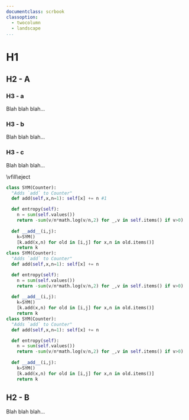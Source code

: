 ```yaml
---
documentclass: scrbook  
classoption:
  - twocolumn
  - landscape 
...
```


H1
==============

H2 - A
--------------
 

### H3 - a
Blah blah blah...

### H3 - b
Blah blah blah...

### H3 - c
Blah blah blah...

\vfill\eject

```python
class SYM(Counter):
  "Adds `add` to Counter"
  def add(self,x,n=1): self[x] += n #1 

  def entropy(self): 
    n = sum(self.values()) 
    return -sum(v/n*math.log(v/n,2) for _,v in self.items() if v>0)
  
  def __add__(i,j):
    k=SYM()
    [k.add(x,n) for old in [i,j] for x,n in old.items()]
    return k
class SYM(Counter):
  "Adds `add` to Counter"
  def add(self,x,n=1): self[x] += n

  def entropy(self): 
    n = sum(self.values()) 
    return -sum(v/n*math.log(v/n,2) for _,v in self.items() if v>0)
  
  def __add__(i,j):
    k=SYM()
    [k.add(x,n) for old in [i,j] for x,n in old.items()]
    return k 
class SYM(Counter):
  "Adds `add` to Counter"
  def add(self,x,n=1): self[x] += n

  def entropy(self): 
    n = sum(self.values()) 
    return -sum(v/n*math.log(v/n,2) for _,v in self.items() if v>0)
  
  def __add__(i,j):
    k=SYM()
    [k.add(x,n) for old in [i,j] for x,n in old.items()]
    return k
```
H2 - B
--------------
Blah blah blah...
